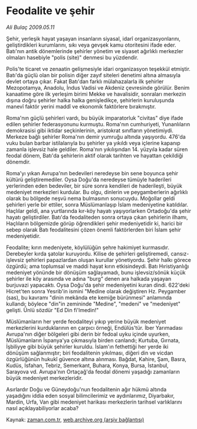 # Feodalite ve şehir

*Ali Bulaç 2009.05.11*

<tr><td class="metin" colspan="2" style="padding-top: 20px; padding-left: 5px; padding-right: 10px;">Şehir, yerleşik hayat yaşayan insanların siyasal, idarî organizasyonlarını, geliştirdikleri kurumlarını, sıkı veya gevşek kamu otoritesini ifade eder. Batı'nın antik dönemlerinde şehirler yönetim ve siyaset ağırlıklı merkezler olmaları hasebiyle "polis (site)" denmesi bu yüzdendir.</td></tr><tr><td class="metin" colspan="2" style="padding-top: 20px; padding-left: 5px; padding-right: 10px;"><p>Polis'te ticaret ve zenaatin gelişmesiyle idari organizasyon teşekkül etmiştir. Batı'da güçlü olan bir polisin diğer zayıf siteleri denetimi altına almasıyla devlet ortaya çıkar. Fakat Batı'dan farklı mülahazalarla ilk şehirler Mezopotamya, Anadolu, İndus Vadisi ve Akdeniz çevresinde görülür. Benim kanaatime göre ilk yerleşim birimi Mekke ve havalisidir, sonraları merkezin dışına doğru şehirler halka halka genişledikçe, şehirlerin kuruluşunda manevî faktör yerini maddî ve ekonomik faktörlere bırakmıştır.
<p>Roma'nın güçlü şehirleri vardı, bu büyük imparatorluk "civitas" diye ifade edilen şehirler federasyonunu kurmuştu. Roma'nın cumhuriyeti, Yunanlıların demokrasisi gibi iktidar seçkinlerinin, aristokrat sınıfların yönetimiydi. Merkeze bağlı şehirler Roma'nın demir yumruğu altında yaşıyordu. 476'da vuku bulan barbar istilalarıyla bu şehirler ya yıkıldı veya içlerine kapanıp zamanla işlevsiz hale geldiler. Roma'nın yıkılışından 14. yüzyıla kadar süren feodal dönem, Batı'da şehirlerin aktif olarak tarihten ve hayattan çekildiği dönemdir.
<p>Roma'yı yıkan Avrupa'nın bedevileri neredeyse bin sene boyunca şehir kültürü geliştiremediler. Oysa Doğu'da neredeyse tümüyle haderileri yerlerinden eden bedeviler, bir süre sonra kendileri de haderileşti, büyük medeniyet merkezleri kurdular. Bu olgu, dinlerin ve peygamberlerin ağırlıklı olarak bu bölgede neşvü nema bulmasının sonucuydu. Moğollar geldi şehirleri yerle bir ettiler, sonra Müslümanlaşıp İslam medeniyetine katıldılar. Haçlılar geldi, ana yurtlarında kır-köy hayatı yaşıyorlarken Ortadoğu'da şehir hayatı geliştirdiler. Batı'da feodaliteden sonra ortaya çıkan şehirlerin ilhamı, Haçlıların bölgemizde görüp öğrendikleri şehir medeniyetidir ki, harici bir sebep olarak Batı feodalitesini çözen önemli faktörlerden biri İslam şehir medeniyetidir.
<p>Feodalite; kırın medeniyete, köylülüğün şehre hakimiyet kurmasıdır. Derebeyler kırda şatolar kuruyordu. Kilise de şehirleri geliştiremedi, cansız-işlevsiz şehirleri papazlardan oluşan kurullar yönetiyordu. Şehir halkı görece özgürdü; ama toplumsal ve maddi hayat kırın etkisindeydi. Batı Hıristiyanlığı medeniyet yönünde bir dönüşüm sağlayamadı, bunu işlevsiz/sönük küçük şehirler ile köy arasında ve adına "burg" denen ara halkada yaşayan burjuvazi yapacaktı. Oysa Doğu'da şehir medeniyetini kuran dindi. 622'deki Hicret'ten sonra Yesrib'in ismini "Medine olarak değiştiren Hz. Peygamber (sas), bu kavramı "dinin mekânda ete kemiğe bürünmesi" anlamında kullandı; böylece "din"in zemininde "Medine", "medeni" ve "medeniyet" gelişti. Ünlü sözdür "Ed Din fi'lmedin!"
<p>Müslümanların her yerde feodaliteyi yıkıp yerine büyük medeniyet merkezlerini kurduklarının en çarpıcı örneği, Endülüs'tür. İber Yarımadası Avrupa'nın diğer bölgeleri gibi derin bir fedoal uyku içinde uyurken, Müslümanların İspanya'ya çıkmasıyla birden canlandı; Kurtuba, Gırnata, İşbiliyye gibi büyük şehirler kuruldu. İslam'ın fethettiği her yerde iki dönüşüm sağlanmıştır; biri feodalitenin yıkılması, diğeri din ve vicdan özgürlüğünün hukukî güvence altına alınması. Bağdat, Kahire, Şam, Basra, Kudüs, Isfahan, Tebriz, Semerkant, Buhara, Konya, Bursa, İstanbul, Sarayova vd. Avrupa'nın Ortaçağ'da feodal dönemi yaşadığı zamanların büyük medeniyet merkezleridir.
<p>Asırlardır Doğu ve Güneydoğu'nun feodalitenin ağır hükmü altında yaşadığını iddia eden sosyal bilimcilerimiz ve aydınlarımız, Diyarbakır, Mardin, Urfa, Van gibi medeniyet harikası merkezlerin tarihsel varlıklarını nasıl açıklayabiliyorlar acaba? <br/></p></p></p></p></p></p></td></tr>

Kaynak: [zaman.com.tr](http://zaman.com.tr/yazar.do?yazino=846781), [web.archive.org (arşiv bağlantısı)](http://web.archive.org/web/20090521155045/http://www.zaman.com.tr:80/yazar.do?yazino=846781)
